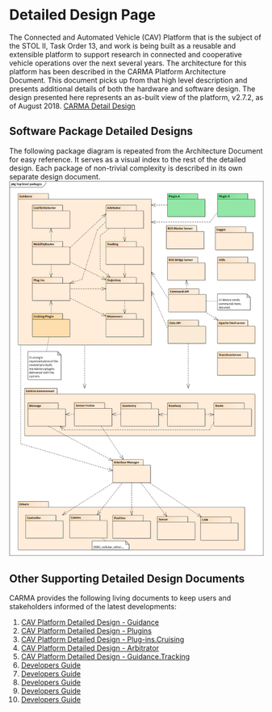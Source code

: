 # Detailed Design Page 
The Connected and Automated Vehicle (CAV) Platform that is the subject of the STOL II, Task Order 13, and work is being built as a reusable and extensible platform to support research in connected and cooperative vehicle operations over the next several years. The architecture for this platform has been described in the CARMA Platform Architecture Document. This document picks up from that high level description and presents additional details of both the hardware and software design. The design presented here represents an as-built view of the platform, v2.7.2, as of August 2018. [CARMA Detail Design](https://usdot-carma.atlassian.net/wiki/spaces/CAR/pages/23330913/CARMA+Project+Documentation?preview=/23330913/29589570/CAV%20Platform%20Detailed%20Design.docx)

## Software Package Detailed Designs 
The following package diagram is repeated from the Architecture Document for easy reference.  It serves as a visual index to the rest of the detailed design.  Each package of non-trivial complexity is described in its own separate design document.![Software Package](docs/image/Software_Designs.png)




## Other Supporting Detailed Design Documents 
CARMA provides the following living documents to keep users and stakeholders informed of the latest developments:
1. [CAV Platform Detailed Design - Guidance](https://usdot-carma.atlassian.net/wiki/spaces/CAR/pages/23330913/CARMA+Project+Documentation?preview=/23330913/29589642/CAV%20Platform%20Detailed%20Design%20-%20Guidance.docx)
2. [CAV Platform Detailed Design - Plugins](https://usdot-carma.atlassian.net/wiki/spaces/CAR/pages/23330913/CARMA+Project+Documentation?preview=/23330913/29589642/CAV%20Platform%20Detailed%20Design%20-%20Guidance.docx)
3. [CAV Platform Detailed Design - Plug-ins.Cruising](https://usdot-carma.atlassian.net/wiki/spaces/CAR/pages/23330913/CARMA+Project+Documentation?preview=/23330913/29589642/CAV%20Platform%20Detailed%20Design%20-%20Guidance.docx)
4. [CAV Platform Detailed Design - Arbitrator](https://usdot-carma.atlassian.net/wiki/spaces/CAR/pages/23330913/CARMA+Project+Documentation?preview=/23330913/29589642/CAV%20Platform%20Detailed%20Design%20-%20Guidance.docx)
5. [CAV Platform Detailed Design - Guidance.Tracking](https://usdot-carma.atlassian.net/wiki/spaces/CAR/pages/23330913/CARMA+Project+Documentation?preview=/23330913/29589642/CAV%20Platform%20Detailed%20Design%20-%20Guidance.docx)
6. [Developers Guide](https://usdot-carma.atlassian.net/wiki/spaces/CAR/pages/23330913/CARMA+Project+Documentation?preview=/23330913/29589642/CAV%20Platform%20Detailed%20Design%20-%20Guidance.docx)
7. [Developers Guide](https://usdot-carma.atlassian.net/wiki/spaces/CAR/pages/23330913/CARMA+Project+Documentation?preview=/23330913/29589642/CAV%20Platform%20Detailed%20Design%20-%20Guidance.docx)
8. [Developers Guide](https://usdot-carma.atlassian.net/wiki/spaces/CAR/pages/23330913/CARMA+Project+Documentation?preview=/23330913/29589642/CAV%20Platform%20Detailed%20Design%20-%20Guidance.docx)
9. [Developers Guide](https://usdot-carma.atlassian.net/wiki/spaces/CAR/pages/23330913/CARMA+Project+Documentation?preview=/23330913/29589642/CAV%20Platform%20Detailed%20Design%20-%20Guidance.docx)
10. [Developers Guide](https://usdot-carma.atlassian.net/wiki/spaces/CAR/pages/23330913/CARMA+Project+Documentation?preview=/23330913/29589642/CAV%20Platform%20Detailed%20Design%20-%20Guidance.docx)




